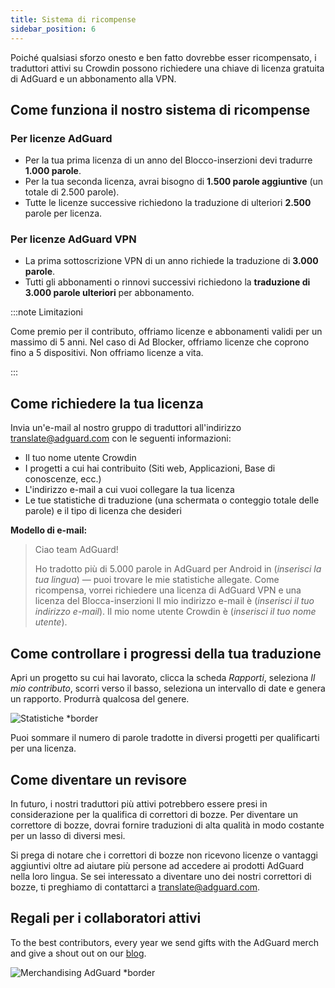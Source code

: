 ```yaml
---
title: Sistema di ricompense
sidebar_position: 6
---
```


Poiché qualsiasi sforzo onesto e ben fatto dovrebbe esser ricompensato, i traduttori attivi su Crowdin possono richiedere una chiave di licenza gratuita di AdGuard e un abbonamento alla VPN.

## Come funziona il nostro sistema di ricompense

### Per licenze AdGuard

- Per la tua prima licenza di un anno del Blocco-inserzioni devi tradurre **1.000 parole**.
- Per la tua seconda licenza, avrai bisogno di **1.500 parole aggiuntive** (un totale di 2.500 parole).
- Tutte le licenze successive richiedono la traduzione di ulteriori **2.500** parole per licenza.

### Per licenze AdGuard VPN

- La prima sottoscrizione VPN di un anno richiede la traduzione di **3.000 parole**.
- Tutti gli abbonamenti o rinnovi successivi richiedono la **traduzione di 3.000 parole ulteriori** per abbonamento.

:::note Limitazioni

Come premio per il contributo, offriamo licenze e abbonamenti validi per un massimo di 5 anni. Nel caso di Ad Blocker, offriamo licenze che coprono fino a 5 dispositivi. Non offriamo licenze a vita.

:::

## Come richiedere la tua licenza

Invia un'e-mail al nostro gruppo di traduttori all'indirizzo [translate@adguard.com](mailto:translate@adguard.com) con le seguenti informazioni:

- Il tuo nome utente Crowdin
- I progetti a cui hai contribuito (Siti web, Applicazioni, Base di conoscenze, ecc.)
- L'indirizzo e-mail a cui vuoi collegare la tua licenza
- Le tue statistiche di traduzione (una schermata o conteggio totale delle parole) e il tipo di licenza che desideri

**Modello di e-mail:**

> Ciao team AdGuard!
> 
> Ho tradotto più di 5.000 parole in AdGuard per Android in (*inserisci la tua lingua*) — puoi trovare le mie statistiche allegate. Come ricompensa, vorrei richiedere una licenza di AdGuard VPN e una licenza del Blocca-inserzioni Il mio indirizzo e-mail è (*inserisci il tuo indirizzo e-mail*). Il mio nome utente Crowdin è (*inserisci il tuo nome utente*).

## Come controllare i progressi della tua traduzione

Apri un progetto su cui hai lavorato, clicca la scheda *Rapporti*, seleziona *Il mio contributo*, scorri verso il basso, seleziona un intervallo di date e genera un rapporto. Produrrà qualcosa del genere.

![Statistiche *border](https://cdn.adtidy.org/content/kb/ad_blocker/miscellaneous/adguard_translations/statistics.png)

Puoi sommare il numero di parole tradotte in diversi progetti per qualificarti per una licenza.

## Come diventare un revisore

In futuro, i nostri traduttori più attivi potrebbero essere presi in considerazione per la qualifica di correttori di bozze. Per diventare un correttore di bozze, dovrai fornire traduzioni di alta qualità in modo costante per un lasso di diversi mesi.

Si prega di notare che i correttori di bozze non ricevono licenze o vantaggi aggiuntivi oltre ad aiutare più persone ad accedere ai prodotti AdGuard nella loro lingua. Se sei interessato a diventare uno dei nostri correttori di bozze, ti preghiamo di contattarci a [translate@adguard.com](mailto:translate@adguard.com).

## Regali per i collaboratori attivi

To the best contributors, every year we send gifts with the AdGuard merch and give a shout out on our [blog](https://adguard.com/en/blog/best-contributors-2024.html).

![Merchandising AdGuard *border](https://cdn.adguard.com/public/Adguard/Blog/presents.png)
